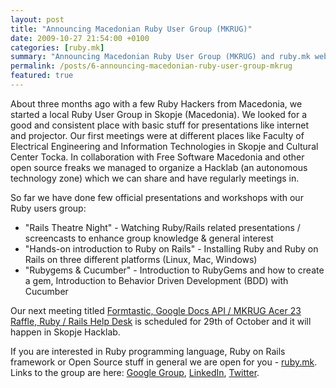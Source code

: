 ```yaml
---
layout: post
title: "Announcing Macedonian Ruby User Group (MKRUG)"
date: 2009-10-27 21:54:00 +0100
categories: [ruby.mk]
summary: "Announcing Macedonian Ruby User Group (MKRUG) and ruby.mk website."
permalink: /posts/6-announcing-macedonian-ruby-user-group-mkrug
featured: true
---
```


About three months ago with a few Ruby Hackers from Macedonia, we started a local Ruby User Group in Skopje (Macedonia). We looked for a good and consistent place with basic stuff for presentations like internet and projector. Our first meetings were at different places like Faculty of Electrical Engineering and Information Technologies in Skopje and Cultural Center Tocka. In collaboration with Free Software Macedonia and other open source freaks we managed to organize a Hacklab (an autonomous technology zone) which we can share and have regularly meetings in.

So far we have done few official presentations and workshops with our Ruby users group:

- "Rails Theatre Night" - Watching Ruby/Rails related presentations / screencasts to enhance group knowledge & general interest
- "Hands-on introduction to Ruby on Rails" - Installing Ruby and Ruby on Rails on three different platforms (Linux, Mac, Windows)
- "Rubygems & Cucumber" - Introduction to RubyGems and how to create a gem, Introduction to Behavior Driven Development (BDD) with Cucumber

Our next meeting titled [Formtastic, Google Docs API / MKRUG Acer 23 Raffle, Ruby / Rails Help Desk](http://www.meetup.com/MK-RUG/calendar/11725181/ "Formtastic, Google Docs API / MKRUG Acer 23 Raffle, Ruby / Rails Help Desk") is scheduled for 29th of October and it will happen in Skopje Hacklab.

If you are interested in Ruby programming language, Ruby on Rails framework or Open Source stuff in general we are open for you - [ruby.mk](http://ruby.mk "Official MKRUG site"). Links to the group are here: [Google Group](http://groups.google.com/group/mk-ruby-users-group/ "MKRUG Google Group"), [LinkedIn](http://www.linkedin.com/groups?gid=2199541 "MKRUG LinkedIn Group"), [Twitter](https://twitter.com/mk_rug "MKRUG Twitter Profile").
